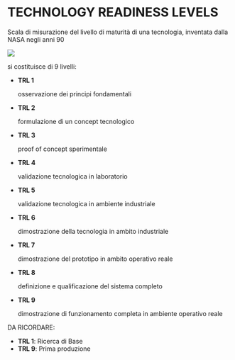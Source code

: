 # TECHNOLOGY READINESS LEVELS

Scala di misurazione del livello di maturità di una tecnologia, inventata dalla NASA negli anni 90

![](Pasted%20image%2020231216144045.png)

si costituisce di 9 livelli:

- **TRL 1** 

	osservazione dei principi fondamentali

- **TRL 2** 

	formulazione di un concept tecnologico

- **TRL 3** 
	
	proof of concept sperimentale

- **TRL 4** 

	validazione tecnologica in laboratorio

- **TRL 5** 

	validazione tecnologica in ambiente industriale

- **TRL 6** 

	dimostrazione della tecnologia in ambito industriale

- **TRL 7** 

	dimostrazione del prototipo in ambito operativo reale

- **TRL 8** 

	definizione e qualificazione del sistema completo

- **TRL 9** 

	dimostrazione di funzionamento completa in ambiente operativo reale


DA RICORDARE: 
- **TRL 1**: Ricerca di Base
- **TRL 9**: Prima produzione